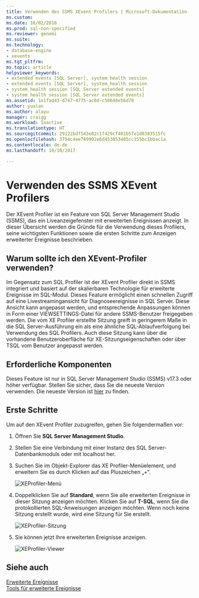 ```yaml
---
title: Verwenden des SSMS XEvent Profilers | Microsoft-Dokumentation
ms.custom: 
ms.date: 10/02/2016
ms.prod: sql-non-specified
ms.reviewer: genemi
ms.suite: 
ms.technology:
- database-engine
- xevents
ms.tgt_pltfrm: 
ms.topic: article
helpviewer_keywords:
- extended events [SQL Server], system health session
- extended events [SQL Server], system_health session
- system_health session [SQL Server extended events]
- system health session [SQL Server extended events]
ms.assetid: 1e1fad43-d747-4775-ac0d-c50648e56d78
author: yualan
ms.author: alayu
manager: craigg
ms.workload: Inactive
ms.translationtype: HT
ms.sourcegitcommit: 29122bdf543e82c1f429cf401b5fe1d8383515fc
ms.openlocfilehash: 3794c4ee749902e6d453053405cc155bc1bbac1a
ms.contentlocale: de-de
ms.lasthandoff: 10/10/2017

---
```

# <a name="use-the-ssms-xevent-profiler"></a>Verwenden des SSMS XEvent Profilers
Der XEvent Profiler ist ein Feature von SQL Server Management Studio (SSMS), das ein Liveanzeigefenster mit erweiterten Ereignissen anzeigt. In dieser Übersicht werden die Gründe für die Verwendung dieses Profilers, seine wichtigsten Funktionen sowie die ersten Schritte zum Anzeigen erweiterter Ereignisse beschrieben.

## <a name="why-would-i-use-the-xevent-profiler"></a>Warum sollte ich den XEvent-Profiler verwenden?
Im Gegensatz zum SQL Profiler ist der XEvent Profiler direkt in SSMS integriert und basiert auf der skalierbaren Technologie für erweiterte Ereignisse im SQL-Modul. Dieses Feature ermöglicht einen schnellen Zugriff auf eine Livestreamingansicht für Diagnoseereignisse in SQL Server. Diese Ansicht kann angepasst werden, und entsprechende Anpassungen können in Form einer VIEWSETTINGS-Datei für andere SSMS-Benutzer freigegeben werden. Die vom XE Profiler erstellte Sitzung greift in geringerem Maße in die SQL Server-Ausführung ein als eine ähnliche SQL-Ablaufverfolgung bei Verwendung des SQL Profilers. Auch diese Sitzung kann über die vorhandene Benutzeroberfläche für XE-Sitzungseigenschaften oder über TSQL vom Benutzer angepasst werden.

## <a name="prerequisites"></a>Erforderliche Komponenten
Dieses Feature ist nur in SQL Server Management Studio (SSMS) v17.3 oder höher verfügbar. Stellen Sie sicher, dass Sie die neueste Version verwenden. Die neueste Version ist [hier](https://docs.microsoft.com/en-us/sql/ssms/download-sql-server-management-studio-ssms) zu finden.

## <a id="getting-started"></a>Erste Schritte
Um auf den XEvent Profiler zuzugreifen, gehen Sie folgendermaßen vor:

1. Öffnen Sie **SQL Server Management Studio**.

2. Stellen Sie eine Verbindung mit einer Instanz des SQL Server-Datenbankmoduls oder mit localhost her.

3. Suchen Sie im Objekt-Explorer das XE Profiler-Menüelement, und erweitern Sie es durch Klicken auf das Pluszeichen „+“.

   ![XEProfiler-Menü](media/xevents-xe-profiler-menu.png)

4. Doppelklicken Sie auf **Standard**, wenn Sie alle erweiterten Ereignisse in dieser Sitzung anzeigen möchten. Klicken Sie auf **T-SQL**, wenn Sie die protokollierten SQL-Anweisungen anzeigen möchten. Wenn noch keine Sitzung erstellt wurde, wird eine Sitzung für Sie erstellt.

   ![XEProfiler-Sitzung](media/xevents-xe-profiler-start-session.png)

5. Sie können jetzt Ihre erweiterten Ereignisse anzeigen.

   ![XEProfiler-Viewer](media/xevents-xe-profiler-start-viewer.png)

## <a name="see-also"></a>Siehe auch
[Erweiterte Ereignisse](../../relational-databases/extended-events/extended-events.md)  
[Tools für erweiterte Ereignisse](../../relational-databases/extended-events/extended-events-tools.md)  
  
  

